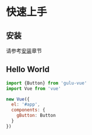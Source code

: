 # 快速上手

## 安装

请参考[安装](../install/README.md)章节

## Hello World

```js
import {Button} from 'gulu-vue'
import Vue from 'vue'

new Vue({
  el: '#app',
  components: {
    gButton: Button
  }
})
```
